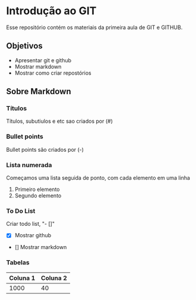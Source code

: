 # Introdução ao GIT

Esse repositório contém os materiais da primeira aula de GIT e GITHUB.

## Objetivos

- Apresentar git e github
- Mostrar markdown  
- Mostrar como criar repostórios

## Sobre Markdown

### Títulos
Títulos, subutiulos e etc sao criados por (#)

### Bullet points
Bullet points são criados por (-)

### Lista numerada
Começamos uma lista seguida de ponto, com cada elemento em uma linha
1. Primeiro elemento
2. Segundo elemento

### To Do List
Criar todo list, "- []"
- [x] Mostrar github
- [] Mostrar markdown

### Tabelas

| Coluna 1 | Coluna 2 |
| -------- | -------- |
|1000 | 40 |
